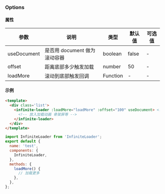 ### Options

#### 属性

| 参数        | 说明                         | 类型     | 默认值 | 可选值 |
| ----------- | ---------------------------- | -------- | ------ | ------ |
| useDocument | 是否用 document 做为滚动容器 | boolean  | false  | -      |
| offset      | 距离底部多少触发加载         | number   | 50     | -      |
| loadMore    | 滚动到底部触发回调           | Function | -      | -      |

#### 示例

```html
<template>
  <div class='list'>
    <infinite-loader :loadMore="loadMore" :offset="100" useDocument> <!--放入容器底部-->
      <!-- 放入加载动画 骨架屏等 -->
    </infinite-loader>
  </div>
</template>
```

```js
import InfiniteLoader from 'InfiniteLoader';
export default {
  name: 'test',
  components: {
    InfiniteLoader,
  },
  methods: {
    loadMore() {
      // 加载更多
    },
  },
};
```
